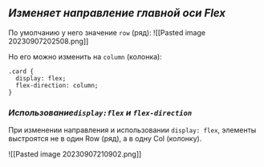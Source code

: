 ## *Изменяет направление главной оси Flex*

По умолчанию у него значение `row` (ряд):
![[Pasted image 20230907202508.png]]

Но его можно изменить на `column` (колонка):

```
.card {
  display: flex;
  flex-direction: column;
}
```

### *Использование`display:flex` и  `flex-direction`*

При изменении направления и использовании `display: flex`, элементы выстроятся не в один Row (ряд), а в одну Col (колонку).

![[Pasted image 20230907210902.png]]
